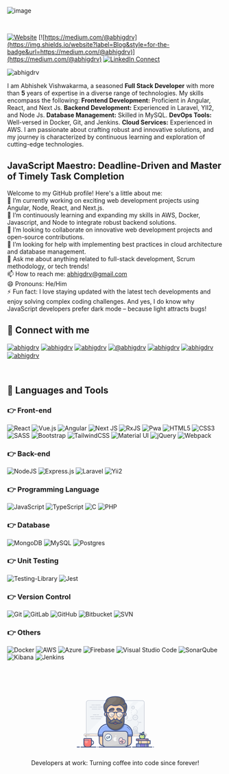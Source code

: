 ![image](https://github.com/abhigdrv/abhigdrv/assets/52538014/f3e9f7ee-851e-4cf2-9fba-84f25476ddbd)

<br>

[![Website](https://img.shields.io/website?label=abhishek&style=for-the-badge&url=https://abhishekvishwakarma.com/)](https://abhishekvishwakarma.com/)
[![https://medium.com/@abhigdrv](https://img.shields.io/website?label=Blog&style=for-the-badge&url=https://medium.com/@abhigdrv)](https://medium.com/@abhigdrv)
[![LinkedIn Connect](https://img.shields.io/badge/LinkedIn-Connect-blue?style=for-the-badge&logo=linkedin)](https://linkedin.com/in/abhigdrv)

<p align="left"> <img src="https://komarev.com/ghpvc/?username=abhigdrv&label=Profile%20views&color=brightgreen&style=plastic&base=1938" alt="abhigdrv" /> </p>

I am Abhishek Vishwakarma, a seasoned **Full Stack Developer** with more than **5** years of expertise in a diverse range of technologies. My skills encompass the following:
**Frontend Development:** Proficient in Angular, React, and Next Js.
**Backend Development:** Experienced in Laravel, YII2, and Node Js.
**Database Management:** Skilled in MySQL.
**DevOps Tools:** Well-versed in Docker, Git, and Jenkins.
**Cloud Services:** Experienced in AWS.
I am passionate about crafting robust and innovative solutions, and my journey is characterized by continuous learning and exploration of cutting-edge technologies.

## JavaScript Maestro: Deadline-Driven and Master of Timely Task Completion

Welcome to my GitHub profile! Here's a little about me:<br />
🔭 I’m currently working on exciting web development projects using Angular, Node, React, and Next.js.<br />
🌱 I’m continuously learning and expanding my skills in AWS, Docker, Javascript, and Node to integrate robust backend solutions.<br />
👯 I’m looking to collaborate on innovative web development projects and open-source contributions.<br />
🤔 I’m looking for help with implementing best practices in cloud architecture and database management.<br />
💬 Ask me about anything related to full-stack development, Scrum methodology, or tech trends!<br />
📫 How to reach me: abhigdrv@gmail.com<br />
😄 Pronouns: He/Him<br />
⚡ Fun fact: I love staying updated with the latest tech developments and enjoy solving complex coding challenges. And yes, I do know why JavaScript developers prefer dark mode – because light attracts bugs!


## 🤝 Connect with me

<p align="left">
<a href="https://linkedin.com/in/abhigdrv" target="blank"><img align="center" src="https://raw.githubusercontent.com/rahuldkjain/github-profile-readme-generator/master/src/images/icons/Social/linked-in-alt.svg" alt="abhigdrv" height="30" width="40" /></a>
<a href="https://twitter.com/abhigdrv" target="blank"><img align="center" src="https://raw.githubusercontent.com/rahuldkjain/github-profile-readme-generator/master/src/images/icons/Social/twitter.svg" alt="abhigdrv" height="30" width="40" /></a>
<a href="https://dev.to/abhigdrv" target="blank"><img align="center" src="https://cdn.jsdelivr.net/npm/simple-icons@3.0.1/icons/dev-dot-to.svg" alt="abhigdrv" height="30" width="40" /></a>
<a href="https://medium.com/@abhigdrv" target="blank"><img align="center" src="https://raw.githubusercontent.com/rahuldkjain/github-profile-readme-generator/master/src/images/icons/Social/medium.svg" alt="@abhigdrv" height="30" width="40" /></a>
<a href="https://discord.gg/abhigdrv#0470" target="blank"><img align="center" src="https://raw.githubusercontent.com/rahuldkjain/github-profile-readme-generator/master/src/images/icons/Social/discord.svg" alt="abhigdrv" height="30" width="40" /></a>
<a href="https://fb.com/abhigdrv" target="blank"><img align="center" src="https://raw.githubusercontent.com/rahuldkjain/github-profile-readme-generator/master/src/images/icons/Social/facebook.svg" alt="abhigdrv" height="30" width="40" /></a>
<a href="https://instagram.com/abhigdrv" target="blank"><img align="center" src="https://raw.githubusercontent.com/rahuldkjain/github-profile-readme-generator/master/src/images/icons/Social/instagram.svg" alt="abhigdrv" height="30" width="40" /></a>
</p>

<br />

## 🚀 Languages and Tools

### 👉 Front-end

<p>
<img alt="React" src="https://img.shields.io/badge/react-%2320232a.svg?style=for-the-badge&logo=react&logoColor=%2361DAFB"/>
<img alt="Vue.js" src="https://img.shields.io/badge/vuejs-%2335495e.svg?style=for-the-badge&logo=vue-dot-js&logoColor=%234FC08D"/>
<img alt="Angular" src="https://img.shields.io/badge/angular-%23DD0031.svg?style=for-the-badge&logo=angular&logoColor=white"/>
<img alt="Next JS" src="https://img.shields.io/badge/nextjs-%23000000.svg?style=for-the-badge&logo=next.js&logoColor=white"/>
<img alt="RxJS" src="https://img.shields.io/badge/rxjs-%23B7178C.svg?style=for-the-badge&logo=reactivex&logoColor=white" />
<img alt="Pwa" src="https://img.shields.io/badge/pwa-%23593d88.svg?style=for-the-badge&logo=pwa&logoColor=white"/>
<img alt="HTML5" src="https://img.shields.io/badge/html5-%23E34F26.svg?style=for-the-badge&logo=html5&logoColor=white"/>
<img alt="CSS3" src="https://img.shields.io/badge/css3-%231572B6.svg?style=for-the-badge&logo=css3&logoColor=white"/>
<img alt="SASS" src="https://img.shields.io/badge/SASS-hotpink.svg?style=for-the-badge&logo=SASS&logoColor=white"/>
<img alt="Bootstrap" src="https://img.shields.io/badge/bootstrap-%23563D7C.svg?style=for-the-badge&logo=bootstrap&logoColor=white"/>
<img alt="TailwindCSS" src="https://img.shields.io/badge/tailwindcss-%2338B2AC.svg?style=for-the-badge&logo=tailwind-css&logoColor=white"/>
<img alt="Material UI" src="https://img.shields.io/badge/materialui-%230081CB.svg?style=for-the-badge&logo=material-ui&logoColor=white"/>
<img alt="jQuery" src="https://img.shields.io/badge/jquery-%230769AD.svg?style=for-the-badge&logo=jquery&logoColor=white"/>
<img alt="Webpack" src="https://img.shields.io/badge/webpack-%238DD6F9.svg?style=for-the-badge&logo=webpack&logoColor=black" />
</p>

### 👉 Back-end

<p>
<img alt="NodeJS" src="https://img.shields.io/badge/node.js-%2343853D.svg?style=for-the-badge&logo=node-dot-js&logoColor=white"/>
<img alt="Express.js" src="https://img.shields.io/badge/express.js-%23404d59.svg?style=for-the-badge&logo=express&logoColor=%2361DAFB"/>
<img alt="Laravel" src="https://img.shields.io/badge/laravel-%23FF2D20.svg?style=for-the-badge&logo=laravel&logoColor=white" />
<img alt="Yii2" src="https://img.shields.io/badge/yii2-%23000000.svg?style=for-the-badge&logo=yii&logoColor=white" />
</p>

### 👉 Programming Language

<p>
<img alt="JavaScript" src="https://img.shields.io/badge/javascript-%23323330.svg?style=for-the-badge&logo=javascript&logoColor=%23F7DF1E"/>
<img alt="TypeScript" src="https://img.shields.io/badge/typescript-%23007ACC.svg?style=for-the-badge&logo=typescript&logoColor=white"/>
<img alt="C" src="https://img.shields.io/badge/C-%235C6BC0.svg?style=for-the-badge&logo=java&logoColor=white"/>
<img alt="PHP" src="https://img.shields.io/badge/php-%23777BB4.svg?style=for-the-badge&logo=php&logoColor=white"/>
</p>

### 👉 Database

<p>
<img alt="MongoDB" src ="https://img.shields.io/badge/MongoDB-%234ea94b.svg?style=for-the-badge&logo=mongodb&logoColor=white"/>
<img alt="MySQL" src="https://img.shields.io/badge/mysql-%2300f.svg?style=for-the-badge&logo=mysql&logoColor=white"/>
<img alt="Postgres" src ="https://img.shields.io/badge/postgres-%23316192.svg?style=for-the-badge&logo=postgresql&logoColor=white"/>
</p>

### 👉 Unit Testing

<p>
<img alt="Testing-Library" src="https://img.shields.io/badge/-TestingLibrary-%23E33332?style=for-the-badge&logo=testing-library&logoColor=white"/>
<img alt="Jest" src="https://img.shields.io/badge/-jest-%23C21325?style=for-the-badge&logo=jest&logoColor=white"/>
</p>

### 👉 Version Control

<p>
<img alt="Git" src="https://img.shields.io/badge/git-%23F05033.svg?style=for-the-badge&logo=git&logoColor=white"/>
<img alt="GitLab" src="https://img.shields.io/badge/gitlab-%23181717.svg?style=for-the-badge&logo=gitlab&logoColor=white"/>
<img alt="GitHub" src="https://img.shields.io/badge/github-%23121011.svg?style=for-the-badge&logo=github&logoColor=white"/>
<img alt="Bitbucket" src="https://img.shields.io/badge/bitbucket-%230047B3.svg?style=for-the-badge&logo=bitbucket&logoColor=white"/>
<img alt="SVN" src="https://img.shields.io/badge/svn-%23809CC9.svg?style=for-the-badge&logo=subversion&logoColor=white" />
</p>

### 👉 Others

<p>
<img alt="Docker" src="https://img.shields.io/badge/docker-%230db7ed.svg?style=for-the-badge&logo=docker&logoColor=white"/>
<img alt="AWS" src="https://img.shields.io/badge/AWS-%23FF9900.svg?style=for-the-badge&logo=amazon-aws&logoColor=white"/>
<img alt="Azure" src="https://img.shields.io/badge/azure-%230072C6.svg?style=for-the-badge&logo=azure-devops&logoColor=white"/>
<img alt="Firebase" src="https://img.shields.io/badge/firebase-%23039BE5.svg?style=for-the-badge&logo=firebase"/>
<img alt="Visual Studio Code" src="https://img.shields.io/badge/VisualStudioCode-0078d7.svg?style=for-the-badge&logo=visual-studio-code&logoColor=white"/>
<img alt="SonarQube" src="https://img.shields.io/badge/sonarqube-%2343853D.svg?style=for-the-badge&logo=sonarqube&logoColor=white" />
<img alt="Kibana" src="https://img.shields.io/badge/kibana-%234CA0F9.svg?style=for-the-badge&logo=kibana&logoColor=white" />
<img alt="Jenkins" src="https://img.shields.io/badge/jenkins-%232C5263.svg?style=for-the-badge&logo=jenkins&logoColor=white" />
</p>

<br />
<br />

<p align="center"><img src="./programmer.gif" width="200px"/></p>
<p align="center">Developers at work: Turning coffee into code since forever!</p>

[website]: https://abhishekvishwakarma.com
[twitter]: https://twitter.com/abhigdrv
[instagram]: https://instagram.com/abhigdrv
[linkedin]: https://linkedin.com/in/abhigdrv
[facebook]: https://fb.com/abhigdrv
